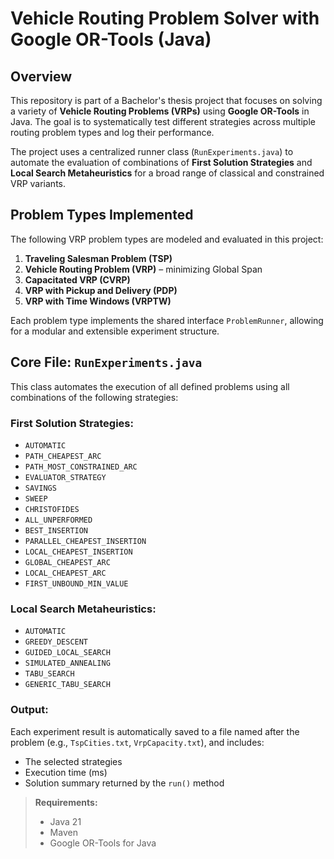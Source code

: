 # Vehicle Routing Problem Solver with Google OR-Tools (Java)

## Overview

This repository is part of a Bachelor's thesis project that focuses on solving a variety of **Vehicle Routing Problems (VRPs)** using **Google OR-Tools** in Java. The goal is to systematically test different strategies across multiple routing problem types and log their performance.

The project uses a centralized runner class (`RunExperiments.java`) to automate the evaluation of combinations of **First Solution Strategies** and **Local Search Metaheuristics** for a broad range of classical and constrained VRP variants.

## Problem Types Implemented

The following VRP problem types are modeled and evaluated in this project:

1. **Traveling Salesman Problem (TSP)**
2. **Vehicle Routing Problem (VRP)** – minimizing Global Span
3. **Capacitated VRP (CVRP)**
4. **VRP with Pickup and Delivery (PDP)**
5. **VRP with Time Windows (VRPTW)**

Each problem type implements the shared interface `ProblemRunner`, allowing for a modular and extensible experiment structure.

## Core File: `RunExperiments.java`

This class automates the execution of all defined problems using all combinations of the following strategies:

### First Solution Strategies:

- `AUTOMATIC`
- `PATH_CHEAPEST_ARC`
- `PATH_MOST_CONSTRAINED_ARC`
- `EVALUATOR_STRATEGY`
- `SAVINGS`
- `SWEEP`
- `CHRISTOFIDES`
- `ALL_UNPERFORMED`
- `BEST_INSERTION`
- `PARALLEL_CHEAPEST_INSERTION`
- `LOCAL_CHEAPEST_INSERTION`
- `GLOBAL_CHEAPEST_ARC`
- `LOCAL_CHEAPEST_ARC`
- `FIRST_UNBOUND_MIN_VALUE`

### Local Search Metaheuristics:

- `AUTOMATIC`
- `GREEDY_DESCENT`
- `GUIDED_LOCAL_SEARCH`
- `SIMULATED_ANNEALING`
- `TABU_SEARCH`
- `GENERIC_TABU_SEARCH`

### Output:

Each experiment result is automatically saved to a file named after the problem (e.g., `TspCities.txt`, `VrpCapacity.txt`), and includes:

- The selected strategies
- Execution time (ms)
- Solution summary returned by the `run()` method


> **Requirements:**
> - Java 21
> - Maven
> - Google OR-Tools for Java


